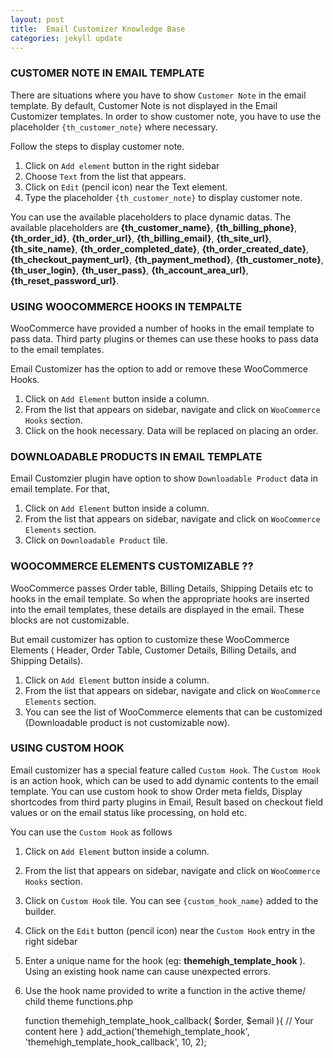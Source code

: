 ```yaml
---
layout: post
title:  Email Customizer Knowledge Base
categories: jekyll update
---
```


### CUSTOMER NOTE IN EMAIL TEMPLATE


There are situations where you have to show `Customer Note` in the email template. By default, Customer Note is not displayed in the Email Customizer templates. In order to show customer note, you have to use the placeholder `{th_customer_note}` where necessary.

Follow the steps to display customer note.
1. Click on `Add element` button in the right sidebar
2. Choose `Text` from the list that appears.
3. Click on  `Edit` (pencil icon) near the Text element.
4. Type the placeholder `{th_customer_note}` to display customer note.  

You can use the available placeholders to place dynamic datas.
The available placeholders are **{th_customer_name}**, **{th_billing_phone}**, **{th_order_id}**, **{th_order_url}**, **{th_billing_email}**, **{th_site_url}**, **{th_site_name}**, **{th_order_completed_date}**, **{th_order_created_date}**, **{th_checkout_payment_url}**, **{th_payment_method}**, **{th_customer_note}**, **{th_user_login}**, **{th_user_pass}**, **{th_account_area_url}**, **{th_reset_password_url}**.


### USING WOOCOMMERCE HOOKS IN TEMPALTE

WooCommerce have provided a number of hooks in the email template to pass data. Third party plugins or themes can use these hooks to pass data to the email templates. 

Email Customizer has the option to add or remove these WooCommerce Hooks. 

1. Click on `Add Element` button inside a column.
2. From the list that appears on sidebar, navigate and click on `WooCommerce Hooks` section.
3. Click on the hook necessary. Data will be replaced on placing an order.  
   

### DOWNLOADABLE PRODUCTS IN EMAIL TEMPLATE

Email Customzier plugin have option to show `Downloadable Product` data in email template. For that,

1. Click on `Add Element` button inside a column.
2. From the list that appears on sidebar, navigate and click on `WooCommerce Elements` section.
3. Click on `Downloadable Product` tile.   
   

###  WOOCOMMERCE ELEMENTS CUSTOMIZABLE ??

WooCommerce passes Order table, Billing Details, Shipping Details etc to hooks in the email template. So when the appropriate hooks are inserted into the email templates, these details are displayed in the email. These blocks are not customizable.

But email customizer has option to customize these WooCommerce Elements (  Header, Order Table, Customer Details, Billing Details, and Shipping Details).

1. Click on `Add Element` button inside a column.
2. From the list that appears on sidebar, navigate and click on `WooCommerce Elements` section.
3. You can see the list of WooCommerce elements that can be customized (Downloadable product is not customizable now).   
   

### USING CUSTOM HOOK

Email customizer has a special feature called `Custom Hook`. The `Custom Hook` is an action hook, which can be used to add dynamic contents to the email template. You can use custom hook to show Order meta fields, Display shortcodes from third party plugins in Email,  Result based on checkout field values or on the email status like processing, on hold etc.

You can use the `Custom Hook` as follows

1. Click on `Add Element` button inside a column.
2. From the list that appears on sidebar, navigate and click on `WooCommerce Hooks` section.
3. Click on `Custom Hook` tile. You can see `{custom_hook_name}` added to the builder.
4. Click on the `Edit` button (pencil icon) near the `Custom Hook` entry in the right sidebar
5. Enter a unique name for the hook (eg: **themehigh_template_hook** ). Using an existing hook name can cause unexpected errors.
6. Use the hook name provided to write a function in the active theme/ child theme functions.php
	
	function themehigh_template_hook_callback( $order, $email ){
		// Your content here
	}
	add_action('themehigh_template_hook', 'themehigh_template_hook_callback', 10, 2);    

	    
